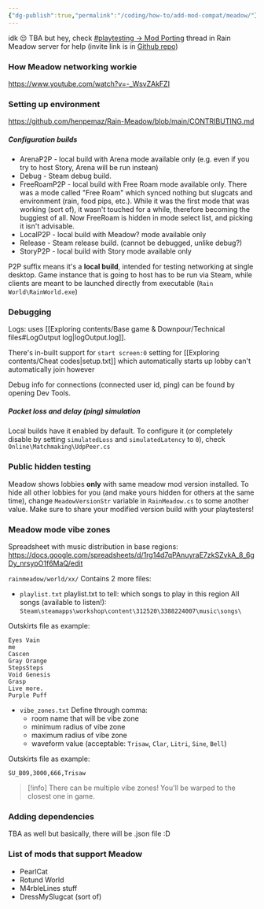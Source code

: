 ```yaml
---
{"dg-publish":true,"permalink":"/coding/how-to/add-mod-compat/meadow/"}
---
```


idk 😔 TBA
but hey, check [\#playtesting -> Mod Porting](https://discord.com/channels/1094716194180841602/1326036277488914523) thread in Rain Meadow server for help (invite link is in [Github repo](https://github.com/henpemaz/Rain-Meadow))

### How Meadow networking workie
https://www.youtube.com/watch?v=-_WsvZAkFZI

### Setting up environment
https://github.com/henpemaz/Rain-Meadow/blob/main/CONTRIBUTING.md

##### Configuration builds
- ArenaP2P - local build with Arena mode available only (e.g. even if you try to host Story, Arena will be run instean) 
- Debug - Steam debug build. 
- FreeRoamP2P - local build with Free Roam mode available only.
There was a mode called "Free Roam" which synced nothing but slugcats and environment (rain, food pips, etc.). While it was the first mode that was working (sort of), it wasn't touched for a while, therefore becoming the buggiest of all. Now FreeRoam is hidden in mode select list, and picking it isn't advisable.
- LocalP2P - local build with Meadow? mode available only
- Release - Steam release build. (cannot be debugged, unlike debug?)
- StoryP2P - local build with Story mode available only

P2P suffix means it's a **local build**, intended for testing networking at single desktop. Game instance that is going to host has to be run via Steam, while clients are meant to be launched directly from executable (`Rain World\RainWorld.exe`)

### Debugging
Logs: uses [[Exploring contents/Base game & Downpour/Technical files#LogOutput log\|logOutput.log]].

There's in-built support for `start screen:0` setting for [[Exploring contents/Cheat codes\|setup.txt]] which automatically starts up lobby
can't automatically join however 

Debug info for connections (connected user id, ping) can be found by opening Dev Tools.
##### Packet loss and delay (ping) simulation
Local builds have it enabled by default.
To configure it (or completely disable by setting ``simulatedLoss`` and ``simulatedLatency`` to ``0``), check `Online\Matchmaking\UdpPeer.cs`

### Public hidden testing
Meadow shows lobbies **only** with same meadow mod version installed.
To hide all other lobbies for you (and make yours hidden for others at the same time), change `MeadowVersionStr` variable in `RainMeadow.cs` to some another value.
Make sure to share your modified version build with your playtesters!

### Meadow mode vibe zones
Spreadsheet with music distribution in base regions:
https://docs.google.com/spreadsheets/d/1rg14d7qPAnuyraE7zkSZvkA_8_6gDy_nrsypO1f6MaQ/edit

`rainmeadow/world/xx/`
Contains 2 more files:
- `playlist.txt`
playlist.txt to tell: which songs to play in this region
All songs (available to listen!):
`Steam\steamapps\workshop\content\312520\3388224007\music\songs\`

Outskirts file as example:
```
Eyes Vain
me
Cascen
Gray Orange
StepsSteps
Void Genesis
Grasp
Live more.
Purple Puff
```

- `vibe_zones.txt`
  Define through comma:
	- room name that will be vibe zone
	- minimum radius of vibe zone
	- maximum radius of vibe zone
	- waveform value (acceptable: ``Trisaw``, ``Clar``, ``Litri``, ``Sine``, ``Bell``)

Outskirts file as example: 
```
SU_B09,3000,666,Trisaw
```
> [!info] There can be multiple vibe zones! 
> You'll be warped to the closest one in game.

### Adding dependencies
TBA as well
but basically, there will be .json file :D

### List of mods that support Meadow
- PearlCat
- Rotund World
- M4rbleLines stuff
- DressMySlugcat (sort of)